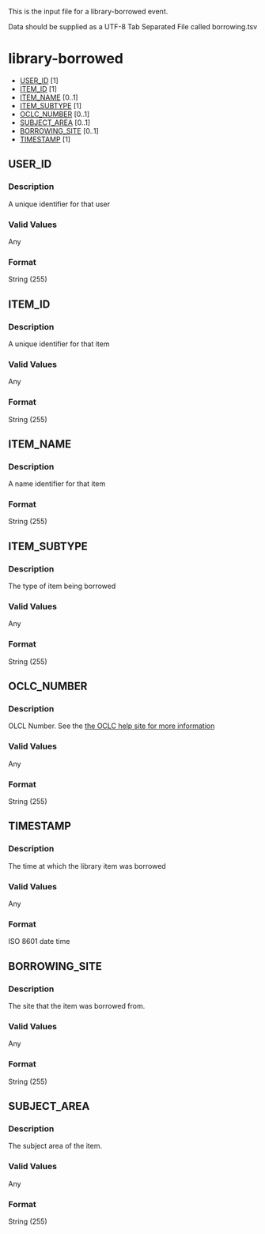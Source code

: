 This is the input file for a library-borrowed event.

Data should be supplied as a UTF-8 Tab Separated File called borrowing.tsv

# library-borrowed

* [USER_ID](#user_id) [1]
* [ITEM_ID](#item_id) [1]
* [ITEM_NAME](#item_name) [0..1]
* [ITEM_SUBTYPE](#item_subtype) [1]
* [OCLC_NUMBER](#oclc_number) [0..1]
* [SUBJECT_AREA](#subject_area) [0..1]
* [BORROWING_SITE](#borrowing_site) [0..1]
* [TIMESTAMP](#timestamp) [1]



## USER_ID 
### Description

A unique identifier for that user

### Valid Values
Any

### Format
String (255)

## ITEM_ID 
### Description

A unique identifier for that item

### Valid Values
Any

### Format
String (255)


## ITEM_NAME
### Description

A name identifier for that item

### Format
String (255)

## ITEM_SUBTYPE
### Description

The type of item being borrowed

### Valid Values
Any

### Format
String (255)


## OCLC_NUMBER
### Description

OLCL Number. See the [the OCLC help site for more information](https://help.oclc.org/Metadata_Services/WorldShare_Collection_Manager/Choose_your_Collection_Manager_workflow/Data_sync_collections/Prepare_your_data/035_field_and_OCLC_control_numbers)


### Valid Values
Any

### Format
String (255)


## TIMESTAMP 
### Description
The time at which the library item was borrowed

### Valid Values
Any

### Format
ISO 8601 date time

## BORROWING_SITE 
### Description
The site that the item was borrowed from.

### Valid Values
Any

### Format
String (255)

## SUBJECT_AREA 
### Description
The subject area of the item.

### Valid Values
Any

### Format
String (255)












